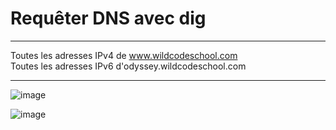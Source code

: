 # Requêter DNS avec dig

--------- 

Toutes les adresses IPv4 de www.wildcodeschool.com   
Toutes les adresses IPv6 d'odyssey.wildcodeschool.com   

----------


![image](https://github.com/techerbeatrice/Requeter_dns_avec_dig/assets/138071140/e594044a-ff6e-4667-a3bf-69a618fb9feb)

![image](https://github.com/techerbeatrice/Requeter_dns_avec_dig/assets/138071140/1b1754bf-ecb4-4dc7-b30d-2992ebce0461)



